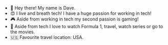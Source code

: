 - :wave: Hey there! My name is Dave.
- :heart_eyes: I live and breath tech! I have a huge passion for working in tech!
- :video_game: Aside from working in tech my second passion is gaming!
- :eyes: Aside from tech I love to watch Formula 1, travel, watch series or go to the movies.
- :us: Favourite travel location: USA.
